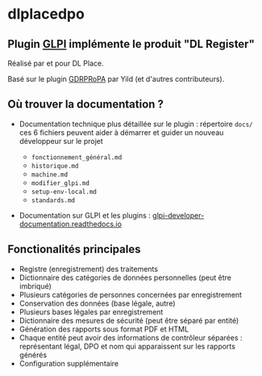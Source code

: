 # dlplacedpo

## Plugin [GLPI](https://github.com/glpi-project/glpi/) implémente le produit "DL Register"

Réalisé par et pour DL Place.

Basé sur le plugin [GDRPRoPA](https://github.com/yild/gdprropa) par Yild 
(et d'autres contributeurs).

## Où trouver la documentation ?

* Documentation technique plus détaillée sur le plugin : répertoire `docs/` 
  ces 6 fichiers peuvent aider à démarrer et guider un nouveau développeur 
  sur le projet
  * `fonctionnement_général.md`
  * `historique.md`
  * `machine.md`
  * `modifier_glpi.md`
  * `setup-env-local.md`
  * `standards.md`
    
* Documentation sur GLPI et les plugins : 
[glpi-developer-documentation.readthedocs.io](https://glpi-developer-documentation.readthedocs.io/en/master/)


## Fonctionalités principales

* Registre (enregistrement) des traitements
* Dictionnaire des catégories de données personnelles (peut être imbriqué)
* Plusieurs catégories de personnes concernées par enregistrement
* Conservation des données (base légale, autre)
* Plusieurs bases légales par enregistrement
* Dictionnaire des mesures de sécurité (peut être séparé par entité)
* Génération des rapports sous format PDF et HTML
* Chaque entité peut avoir des informations de contrôleur séparées : 
  représentant légal, DPO et nom qui apparaissent sur les rapports générés
* Configuration supplémentaire

